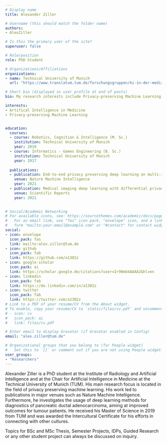 ```yaml
---
# Display name
title: Alexander Ziller

# Username (this should match the folder name)
authors:
- AlexZiller

# Is this the primary user of the site?
superuser: false

# Role/position
role: PhD Student

# Organizations/Affiliations
organizations:
- name: Technical University of Munich
  url: "https://www.translatum.tum.de/forschungsgruppen/ki-in-der-medizin/"

# Short bio (displayed in user profile at end of posts)
bio: My research interests include Privacy-preserving Machine Learning as well as deep learning in medical imaging.

interests:
- Artifical Intelligence in Medicine
- Privacy-preserving Machine Learning


education:
  courses:
  - course: Robotics, Cognition & Intelligence (M. Sc.)
    institution: Technical University of Munich
    year: 2019
  - course: Informatics - Games Engineering (B. Sc.)
    institution: Technical University of Munich
    year: 2017
    
  publications:
  - publication: End-to-end privacy preserving deep learning on multi-institutional medical imaging
    venue: Nature Machine Intelligence
    year: 2021
  - publication: Medical imaging deep learning with differential privacy
    venue: Scientific Reports
    year: 2021

 
# Social/Academic Networking
# For available icons, see: https://sourcethemes.com/academic/docs/page-builder/#icons
#   For an email link, use "fas" icon pack, "envelope" icon, and a link in the
#   form "mailto:your-email@example.com" or "#contact" for contact widget.
social:
- icon: envelope
  icon_pack: fas
  link: mailto:alex.ziller@tum.de
- icon: github
  icon_pack: fab
  link: https://github.com/a1302z
- icon: google-scholar
  icon_pack: ai
  link: https://scholar.google.de/citations?user=Ir90mU4AAAAJ&hl=en
- icon: linkedin
  icon_pack: fab
  link: https://de.linkedin.com/in/a1302z
- icon: twitter
  icon_pack: fab
  link: https://twitter.com/a1302z
# Link to a PDF of your resume/CV from the About widget.
# To enable, copy your resume/CV to `static/files/cv.pdf` and uncomment the lines below.
# - icon: cv
#   icon_pack: ai
#   link: files/cv.pdf

# Enter email to display Gravatar (if Gravatar enabled in Config)
email: "alex.ziller@tum.de"

# Organizational groups that you belong to (for People widget)
#   Set this to `[]` or comment out if you are not using People widget.
user_groups:
- "Researchers"
---
```


Alexander Ziller is a PhD student at the Institute of Radiology and Artificial Intelligence and at the Chair for Artificial Intelligence in Medicine at the Technical University of Munich (TUM). His main research focus is located in the field of privacy preserving machine learning. His work led to publications in major venues such as Nature Machine Intelligence. Furthermore, he investigates the usage of deep learning methods for diagnostics of pancreatic ductal adenocarcinoma, aiming at improved outcomes for tumour patients. He received his Master of Science in 2019 from TUM and was awarded the Intercultural Certificate for his efforts in connecting with other cultures.

Topics for BSc and MSc Thesis, Semester Projects, IDPs, Guided Research or any other student project can always be discussed on inquiry.